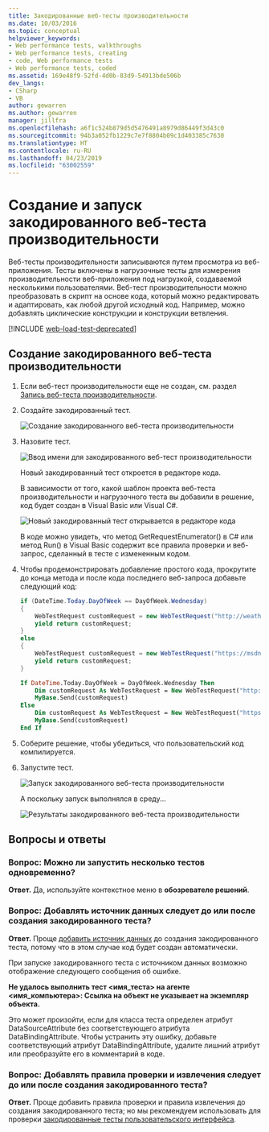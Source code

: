 ```yaml
---
title: Закодированные веб-тесты производительности
ms.date: 10/03/2016
ms.topic: conceptual
helpviewer_keywords:
- Web performance tests, walkthroughs
- Web performance tests, creating
- code, Web performance tests
- Web performance tests, coded
ms.assetid: 169e48f9-52fd-4d0b-83d9-54913bde506b
dev_langs:
- CSharp
- VB
author: gewarren
ms.author: gewarren
manager: jillfra
ms.openlocfilehash: a6f1c524b879d5d5476491a8979d86449f3d43c0
ms.sourcegitcommit: 94b3a052fb1229c7e7f8804b09c1d403385c7630
ms.translationtype: HT
ms.contentlocale: ru-RU
ms.lasthandoff: 04/23/2019
ms.locfileid: "63002559"
---
```

# <a name="generate-and-run-a-coded-web-performance-test"></a>Создание и запуск закодированного веб-теста производительности

Веб-тесты производительности записываются путем просмотра из веб-приложения. Тесты включены в нагрузочные тесты для измерения производительности веб-приложения под нагрузкой, создаваемой несколькими пользователями. Веб-тест производительности можно преобразовать в скрипт на основе кода, который можно редактировать и адаптировать, как любой другой исходный код. Например, можно добавлять циклические конструкции и конструкции ветвления.

[!INCLUDE [web-load-test-deprecated](includes/web-load-test-deprecated.md)]

## <a name="generate-a-coded-web-performance-test"></a>Создание закодированного веб-теста производительности

1. Если веб-тест производительности еще не создан, см. раздел [Запись веб-теста производительности](/azure/devops/test/load-test/run-performance-tests-app-before-release#create-a-web-performance-and-load-test-project).

2. Создайте закодированный тест.

     ![Создание закодированного веб-теста производительности](../test/media/web_test_coded_generate.png)

3. Назовите тест.

     ![Ввод имени для закодированного веб-тест производительности](../test/media/web_test_coded_generate_nametest.png)

     Новый закодированный тест откроется в редакторе кода.

     В зависимости от того, какой шаблон проекта веб-теста производительности и нагрузочного теста вы добавили в решение, код будет создан в Visual Basic или Visual C#.

     ![Новый закодированный тест открывается в редакторе кода](../test/media/web_test_coded_generate_opencodeeditor.png)

     В коде можно увидеть, что метод GetRequestEnumerator() в C# или метод Run() в Visual Basic содержит все правила проверки и веб-запрос, сделанный в тесте с измененным кодом.

4. Чтобы продемонстрировать добавление простого кода, прокрутите до конца метода и после кода последнего веб-запроса добавьте следующий код:

    ```c#
    if (DateTime.Today.DayOfWeek == DayOfWeek.Wednesday)
    {
        WebTestRequest customRequest = new WebTestRequest("http://weather.msn.com/");
        yield return customRequest;
    }
    else
    {
        WebTestRequest customRequest = new WebTestRequest("https://msdn.microsoft.com/");
        yield return customRequest;
    }
    ```

    ```vb
    If DateTime.Today.DayOfWeek = DayOfWeek.Wednesday Then
        Dim customRequest As WebTestRequest = New WebTestRequest("http://weather.msn.com/")
        MyBase.Send(customRequest)
    Else
        Dim customRequest As WebTestRequest = New WebTestRequest("https://msdn.microsoft.com/")
        MyBase.Send(customRequest)
    End If
    ```

5. Соберите решение, чтобы убедиться, что пользовательский код компилируется.

6. Запустите тест.

     ![Запуск закодированного веб-теста производительности](../test/media/web_test_coded_generate_run.png)

     А поскольку запуск выполнялся в среду...

     ![Результаты закодированного веб-теста производительности](../test/media/web_test_coded_generate_results.png)

## <a name="qa"></a>Вопросы и ответы

### <a name="q-can-i-run-more-than-one-test-at-a-time"></a>Вопрос: Можно ли запустить несколько тестов одновременно?
 **Ответ.** Да, используйте контекстное меню в **обозревателе решений**.

### <a name="q-should-i-add-a-data-source-before-or-after-i-generate-a-coded-test"></a>Вопрос: Добавлять источник данных следует до или после создания закодированного теста?
 **Ответ.** Проще [добавить источник данных](../test/add-a-data-source-to-a-web-performance-test.md) до создания закодированного теста, потому что в этом случае код будет создан автоматически.

 При запуске закодированного теста с источником данных возможно отображение следующего сообщения об ошибке.

 **Не удалось выполнить тест \<имя_теста> на агенте \<имя_компьютера>: Ссылка на объект не указывает на экземпляр объекта.**

 Это может произойти, если для класса теста определен атрибут DataSourceAttribute без соответствующего атрибута DataBindingAttribute. Чтобы устранить эту ошибку, добавьте соответствующий атрибут DataBindingAttribute, удалите лишний атрибут или преобразуйте его в комментарий в коде.

### <a name="q-should-i-add-validation-and-extraction-rules-before-or-after-i-generate-a-coded-test"></a>Вопрос: Добавлять правила проверки и извлечения следует до или после создания закодированного теста?
 **Ответ.** Проще добавить правила проверки и правила извлечения до создания закодированного теста; но мы рекомендуем использовать для проверки [закодированные тесты пользовательского интерфейса](../test/use-ui-automation-to-test-your-code.md).